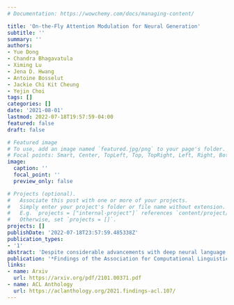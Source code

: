 ```yaml
---
# Documentation: https://wowchemy.com/docs/managing-content/

title: 'On-the-Fly Attention Modulation for Neural Generation'
subtitle: ''
summary: ''
authors:
- Yue Dong
- Chandra Bhagavatula
- Ximing Lu
- Jena D. Hwang
- Antoine Bosselut
- Jackie Chi Kit Cheung
- Yejin Choi
tags: []
categories: []
date: '2021-08-01'
lastmod: 2022-07-18T19:57:59-04:00
featured: false
draft: false

# Featured image
# To use, add an image named `featured.jpg/png` to your page's folder.
# Focal points: Smart, Center, TopLeft, Top, TopRight, Left, Right, BottomLeft, Bottom, BottomRight.
image:
  caption: ''
  focal_point: ''
  preview_only: false

# Projects (optional).
#   Associate this post with one or more of your projects.
#   Simply enter your project's folder or file name without extension.
#   E.g. `projects = ["internal-project"]` references `content/project/deep-learning/index.md`.
#   Otherwise, set `projects = []`.
projects: []
publishDate: '2022-07-18T23:57:59.485338Z'
publication_types:
- '1'
abstract: 'Despite considerable advancements with deep neural language models (LMs), neural text generation still suffers from degeneration: the generated text is repetitive, generic, self-contradictory, and often lacks commonsense. Our analyses on sentence-level attention patterns in LMs reveal that neural degeneration may be associated with insufficient learning of task-specific characteristics by the attention mechanism. This finding motivates on-the-fly attention modulation – a simple but effective method that enables the injection of priors into attention computation during inference. Automatic and human evaluation results on three text generation benchmarks demonstrate that attention modulation helps LMs generate text with enhanced fluency, creativity, and commonsense reasoning, in addition to significantly reduce sentence-level repetition.'
publication: '*Findings of the Association for Computational Linguistics(Findings of ACL)*'
links:
- name: Arxiv
  url: https://arxiv.org/pdf/2101.00371.pdf
- name: ACL Anthology
  url: https://aclanthology.org/2021.findings-acl.107/
---
```

